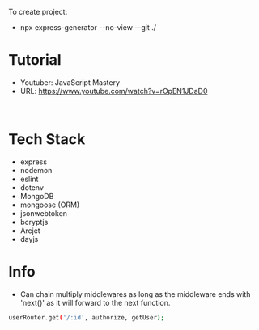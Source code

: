 To create project:
- npx express-generator --no-view --git ./

# Tutorial
- Youtuber: JavaScript Mastery
- URL: https://www.youtube.com/watch?v=rOpEN1JDaD0

<br>

# Tech Stack

- express
- nodemon
- eslint
- dotenv
- MongoDB
- mongoose (ORM)
- jsonwebtoken
- bcryptjs
- Arcjet
- dayjs

# Info

- Can chain multiply middlewares as long as the middleware ends with 'next()' as it will forward to the next function. 

```bash
userRouter.get('/:id', authorize, getUser);
```